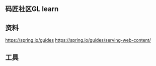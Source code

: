 ## 码匠社区GL learn

## 资料
https://spring.io/guides
https://spring.io/guides/serving-web-content/


## 工具

